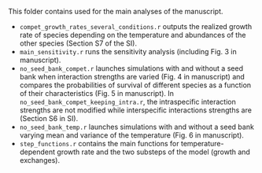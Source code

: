 This folder contains used for the main analyses of the manuscript. 

* `compet_growth_rates_several_conditions.r` outputs the realized growth rate of species depending on the temperature and abundances of the other species (Section S7 of the SI).
* `main_sensitivity.r` runs the sensitivity analysis (including Fig. 3 in manuscript).
* `no_seed_bank_compet.r` launches simulations with and without a seed bank when interaction strengths are varied (Fig. 4 in manuscript) and compares the probabilities of survival of different species as a function of their characteristics (Fig. 5 in manuscript).  In `no_seed_bank_compet_keeping_intra.r`, the intraspecific interaction strengths are not modified while interspecific interactions strengths are (Section S6 in SI).
* `no_seed_bank_temp.r` launches simulations with and without a seed bank varying mean and variance of the temperature (Fig. 6 in manuscript).
* `step_functions.r` contains the main functions for temperature-dependent growth rate and the two substeps of the model (growth and exchanges).
